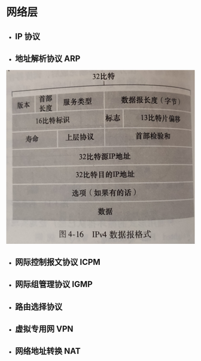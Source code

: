 # 网络层
- ## IP 协议
- ## 地址解析协议 ARP
![](IPv4数据报.jpg)
- ## 网际控制报文协议 ICPM
- ## 网际组管理协议 IGMP
- ## 路由选择协议
- ## 虚拟专用网 VPN
- ## 网络地址转换 NAT